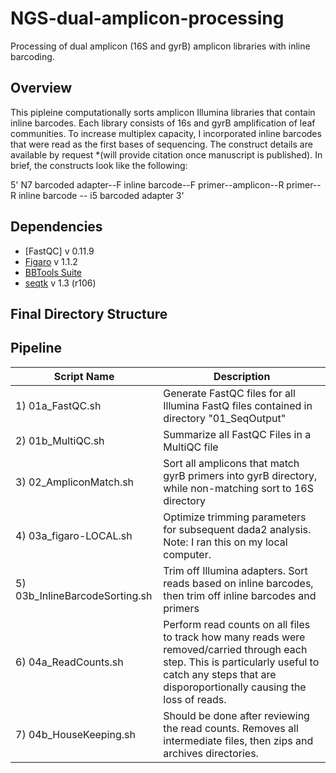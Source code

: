 # NGS-dual-amplicon-processing
Processing of dual amplicon (16S and gyrB) amplicon libraries with inline barcoding.

## Overview
This pipleine computationally sorts amplicon Illumina libraries that contain inline barcodes. Each library consists of 16s and gyrB amplification of leaf communities. To increase multiplex capacity, I incorporated inline barcodes that were read as the first bases of sequencing. The construct details are available by request *(will provide citation once manuscript is published). In brief, the constructs look like the following:

5' N7 barcoded adapter--F inline barcode--F primer--amplicon--R primer--R inline barcode -- i5 barcoded adapter 3'

## Dependencies
+ [FastQC] v 0.11.9
+ [Figaro](https://github.com/Zymo-Research/figaro) v 1.1.2
+ [BBTools Suite](https://jgi.doe.gov/data-and-tools/software-tools/bbtools/)
+ [seqtk](https://github.com/lh3/seqtk.git) v 1.3 (r106)

## Final Directory Structure

## Pipeline
| Script Name | Description| 
| -------------| ------------| 
| 1) 01a_FastQC.sh | Generate FastQC files for all Illumina FastQ files contained in directory "01_SeqOutput" |
| 2) 01b_MultiQC.sh | Summarize all FastQC Files in a MultiQC file |
| 3) 02_AmpliconMatch.sh | Sort all amplicons that match gyrB primers into gyrB directory, while non-matching sort to 16S directory | 
| 4) 03a_figaro-LOCAL.sh | Optimize trimming parameters for subsequent dada2 analysis. Note: I ran this on my local computer.|
| 5) 03b_InlineBarcodeSorting.sh | Trim off Illumina adapters. Sort reads based on inline barcodes, then trim off inline barcodes and primers|
| 6) 04a_ReadCounts.sh | Perform read counts on all files to track how many reads were removed/carried through each step. This is particularly useful to catch any steps that are disporoportionally causing the loss of reads. |
| 7) 04b_HouseKeeping.sh | Should be done after reviewing the read counts. Removes all intermediate files, then zips and archives directories. | 

